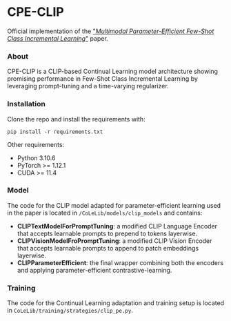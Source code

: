 # CPE-CLIP
Official implementation of the ["*Multimodal Parameter-Efficient Few-Shot Class Incremental Learning*"](https://arxiv.org/abs/2303.04751) paper.

### About
CPE-CLIP is a CLIP-based Continual Learning model architecture showing promising performance in Few-Shot Class Incremental Learning by leveraging prompt-tuning and a time-varying regularizer.

### Installation

Clone the repo and install the requirements with:

```
pip install -r requirements.txt
```

Other requirements:
- Python 3.10.6
- PyTorch >= 1.12.1
- CUDA >= 11.4

### Model
The code for the CLIP model adapted for parameter-efficient learning used in the paper is located in `/CoLeLib/models/clip_models` and contains:
- **CLIPTextModelForPromptTuning**: a modified CLIP Language Encoder that accepts learnable prompts to prepend to tokens layerwise.
- **CLIPVisionModelFroPromptTuning**: a modified CLIP Vision Encoder that accepts learnable prompts to append to patch embeddings layerwise.
- **CLIPParameterEfficient**: the final wrapper combining both the encoders and applying parameter-efficient contrastive-learning.  

### Training
The code for the Continual Learning adaptation and training setup is located in `CoLeLib/training/strategies/clip_pe.py`.
